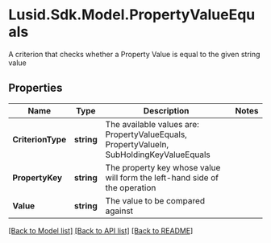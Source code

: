# Lusid.Sdk.Model.PropertyValueEquals
A criterion that checks whether a Property Value is equal to the given string value

## Properties

Name | Type | Description | Notes
------------ | ------------- | ------------- | -------------
**CriterionType** | **string** | The available values are: PropertyValueEquals, PropertyValueIn, SubHoldingKeyValueEquals | 
**PropertyKey** | **string** | The property key whose value will form the left-hand side of the operation | 
**Value** | **string** | The value to be compared against | 

[[Back to Model list]](../README.md#documentation-for-models) [[Back to API list]](../README.md#documentation-for-api-endpoints) [[Back to README]](../README.md)

